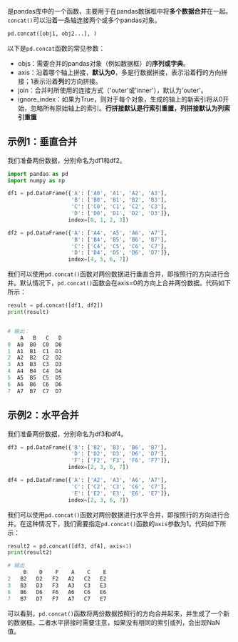 是pandas库中的一个函数，主要用于在pandas数据框中将**多个数据合并**在一起。`concat()`可以沿着一条轴连接两个或多个pandas对象。
```python
pd.concat([obj1, obj2...], )
```
以下是`pd.concat`函数的常见参数：
- objs：需要合并的pandas对象（例如数据框）的**序列或字典**。
- axis：沿着哪个轴上拼接，**默认为0**，多是行数据拼接，表示沿着**行**的方向拼接；1表示沿着**列**的方向拼接。
- join：合并时所使用的连接方式（'outer'或'inner'），默认为'outer'。
- ignore_index：如果为True，则对于每个对象，生成的轴上的新索引将从0开始，忽略所有原始轴上的索引。**行拼接默认是行索引重置，列拼接默认为列索引重置**

## 示例1：垂直合并
我们准备两份数据，分别命名为df1和df2。
```python
import pandas as pd
import numpy as np

df1 = pd.DataFrame({'A': ['A0', 'A1', 'A2', 'A3'], 
                    'B': ['B0', 'B1', 'B2', 'B3'], 
                    'C': ['C0', 'C1', 'C2', 'C3'], 
                    'D': ['D0', 'D1', 'D2', 'D3']},
                   index=[0, 1, 2, 3])

df2 = pd.DataFrame({'A': ['A4', 'A5', 'A6', 'A7'], 
                    'B': ['B4', 'B5', 'B6', 'B7'], 
                    'C': ['C4', 'C5', 'C6', 'C7'], 
                    'D': ['D4', 'D5', 'D6', 'D7']},
                   index=[4, 5, 6, 7])
```

我们可以使用`pd.concat()`函数对两份数据进行垂直合并，即按照行的方向进行合并。默认情况下，`pd.concat()`函数会在axis=0的方向上合并两份数据。代码如下所示：
```python
result = pd.concat([df1, df2])
print(result)


# 输出：
    A   B   C   D
0  A0  B0  C0  D0
1  A1  B1  C1  D1
2  A2  B2  C2  D2
3  A3  B3  C3  D3
4  A4  B4  C4  D4
5  A5  B5  C5  D5
6  A6  B6  C6  D6
7  A7  B7  C7  D7
```

## 示例2：水平合并
我们准备两份数据，分别命名为df3和df4。
```python
df3 = pd.DataFrame({'B': ['B2', 'B3', 'B6', 'B7'], 
                    'D': ['D2', 'D3', 'D6', 'D7'], 
                    'F': ['F2', 'F3', 'F6', 'F7']},
                   index=[2, 3, 6, 7])

df4 = pd.DataFrame({'A': ['A2', 'A3', 'A6', 'A7'], 
                    'C': ['C2', 'C3', 'C6', 'C7'], 
                    'E': ['E2', 'E3', 'E6', 'E7']},
                   index=[2, 3, 6, 7])
```

我们可以使用`pd.concat()`函数对两份数据进行水平合并，即按照行的方向进行合并。在这种情况下，我们需要指定`pd.concat()`函数的`axis`参数为1。代码如下所示：
```python
result2 = pd.concat([df3, df4], axis=1)
print(result2)

# 输出
     B    D    F    A    C    E
2   B2   D2   F2   A2   C2   E2
3   B3   D3   F3   A3   C3   E3
6   B6   D6   F6   A6   C6   E6
7   B7   D7   F7   A7   C7   E7
```

可以看到，`pd.concat()`函数将两份数据按照行的方向合并起来，并生成了一个新的数据框。二者水平拼接时需要注意，如果没有相同的索引或列，会出现NaN值。